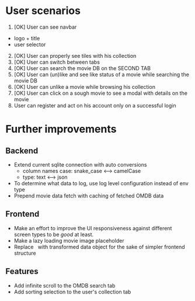 # User scenarios
1. [OK] User can see navbar
 - logo + title
 - user selector
2. [OK] User can properly see tiles with his collection
3. [OK] User can switch between tabs
4. [OK] User can search the movie DB on the SECOND TAB
5. [OK] User can (un)like and see like status of a movie while searching the movie DB
6. [OK] User can unlike a movie while browsing his collection
7. [OK] User can click on a sough movie to see a modal with details on the movie
8. User can register and act on his account only on a successful login 

# Further improvements

## Backend
- Extend current sqlite connection with auto conversions
  - column names case: snake_case <--> camelCase
  - type: text <--> json
- To determine what data to log, use log level configuration instead of env type
- Prepend movie data fetch with caching of fetched OMDB data

## Frontend
- Make an effort to improve the UI responsiveness against different screen types to be *good* at least.
- Make a lazy loading movie image placeholder
- Replace <img v-if...> <img v-else...> with transformed data object for the sake of simpler frontend structure

## Features
- Add infinite scroll to the OMDB search tab
- Add sorting selection to the user's collection tab


